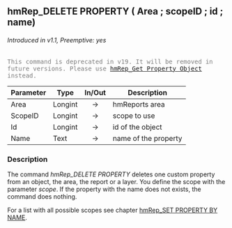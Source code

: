 ## hmRep_DELETE PROPERTY ( Area ; scopeID ; id ; name)
###### Introduced in v1.1, Preemptive: yes

<span style="color:gray;font-family:monospace">This command is deprecated in v19. It will be removed in future versions. Please use [hmRep_Get Property Object](hmRep_GetPropertyObject.md) instead.</span>

|Parameter|Type|In/Out|Description
|---|---|:---:|---
|Area|Longint|→|hmReports area
|ScopeID|Longint|→|scope to use
|Id|Longint|→|id of the object
|Name|Text|→|name of the property

### Description
The command *hmRep_DELETE PROPERTY* deletes one custom property from an object, the area, the report or a layer. You define the scope with the parameter *scope*. If the property with the name does not exists, the command does nothing.

For a list with all possible scopes see chapter [hmRep_SET PROPERTY BY NAME](hmRep_SetPropertyByName.md).
